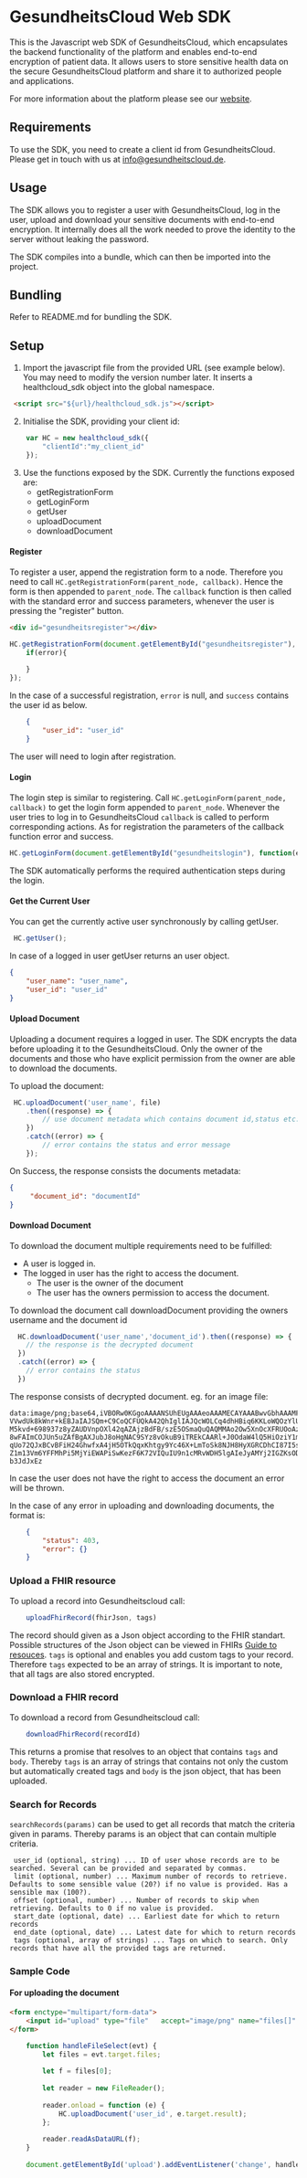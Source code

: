 # GesundheitsCloud Web SDK
This is the Javascript web SDK of GesundheitsCloud, which encapsulates the backend functionality of the platform and enables end-to-end encryption of patient data. It allows users to store sensitive health data on the secure GesundheitsCloud platform and share it to authorized people and applications.

For more information about the platform please see our [website](https://www.gesundheitscloud.de/).

## Requirements
To use the SDK, you need to create a client id from GesundheitsCloud. Please get in touch with us at info@gesundheitscloud.de.

## Usage
The SDK allows you to register a user with GesundheitsCloud, log in the user, upload and download your sensitive documents with end-to-end encryption. It internally does all the work needed to prove the identity to the server without leaking the password.

The SDK compiles into a bundle, which can then be imported into the project.

## Bundling
Refer to README.md for bundling the SDK.

## Setup

1.  Import the javascript file from the provided URL (see example below). You may need to modify the version number later.
It inserts a healthcloud_sdk object into the global namespace.
```   html
 <script src="${url}/healthcloud_sdk.js"></script>
```

2. Initialise the SDK, providing your client id:
```javascript
    var HC = new healthcloud_sdk({
        "clientId":"my_client_id"
    });
```

3. Use the functions exposed by the SDK. Currently the functions exposed are:
    - getRegistrationForm
    - getLoginForm
    - getUser
    - uploadDocument
    - downloadDocument

#### Register
To register a user, append the registration form to a node.
Therefore you need to call  ``HC.getRegistrationForm(parent_node, callback)``.
Hence the form is then appended to ``parent_node``.
The ``callback`` function is then called with the standard error and success parameters, whenever the user is pressing the "register" button.

```html
<div id="gesundheitsregister"></div>
```
```javascript
HC.getRegistrationForm(document.getElementById("gesundheitsregister"), function(error, success){
    if(error){
        
    }
});
```

In the case of a successful registration, ``error`` is null, and ``success`` contains the user id as below.
```json
    {
        "user_id": "user_id"
    }
```

The user will need to login after registration.

#### Login
The login step is similar to registering. 
Call ``HC.getLoginForm(parent_node, callback)`` to get the login form appended to ``parent_node``.
Whenever the user tries to log in to GesundheitsCloud ``callback`` is called to perform corresponding actions.
As for registration the parameters of the callback function error and success.

```javascript
HC.getLoginForm(document.getElementById("gesundheitslogin"), function(error, success) {})
```

The SDK automatically performs the required authentication steps during the login. 

#### Get the Current User
You can get the currently active user synchronously by calling getUser. 

```javascript
 HC.getUser();
```
In case of a logged in user getUser returns an user object.
```json
{   
    "user_name": "user_name",
    "user_id": "user_id"
}
```

#### Upload Document
Uploading a document requires a logged in user.
The SDK encrypts the data before uploading it to the GesundheitsCloud.
Only the owner of the documents and those who have explicit permission from the owner are able to download the documents.

To upload the document:
```javascript
 HC.uploadDocument('user_name', file)
    .then((response) => {
        // use document metadata which contains document id,status etc.
    })
    .catch((error) => {
        // error contains the status and error message
    });
```

On Success, the response consists the documents metadata:
```json
{
     "document_id": "documentId"     
} 
```

#### Download Document
To download the document multiple requirements need to be fulfilled:
  - A user is logged in.
  - The logged in user has the right to access the document.
    - The user is the owner of the document
    - The user has the owners permission to access the document. 

To download the document call downloadDocument providing the owners username and the document id
```javascript
  HC.downloadDocument('user_name','document_id').then((response) => {
    // the response is the decrypted document
  })
  .catch((error) => {
    // error contains the status 
  })
```

The response consists of decrypted document. eg. for an image file:
```text
data:image/png;base64,iVBORw0KGgoAAAANSUhEUgAAAeoAAAMECAYAAABwvGbhAAAMFGlDQ1BJQ0MgUHJvZmlsZQAASIm
VVwdUk8kWnr+kEBJaIAJSQm+C9CoQCFUQkA42QhIglIAJQcWOLCq4dhHBiq6KKLoWQOzYlUXBgv2BiIqyLhZsqLxJAV1fO++e
M5kvd+698937z8yZAUDVnpOXl42qAZAjzBdFB/szE5OSmaQuQAQMMAo2Ow5XnOcXFRUOoAz3f5f3twEi7W/YSmP96/h/FXUeX
8wFAImCOJUn5uZAfBgAXJubJ8oHgNAC9SYz8vOkuB9iTREkCAARl+J0OdaW4lQ5HiOziY1mQ8wCgEzlcETpAKhIeTMLuOkwjo
qUo72QJxBCvBFiH24GhwfxA4jH5OTkQqxKhtgy9Yc46X+LmToSk8NJH8HyXGRCDhCI87I5s/7PcvxvycmWDM9hDBs1QxQSLc0
Z1m13Vm6YFFMhPi5MjYiEWAPiSwKezF6K72VIQuIU9n1cMRvWDH5lgAIeJyAMYj2IGZKsOD8FduSIZLM7DfdNDeE8kEhlEC6I
b3JdJxEz
```

In case the user does not have the right to access the document an error will be thrown.

In the case of any error in uploading and downloading documents, the format is: 
```json
    {
        "status": 403,
        "error": {} 
    }
```

### Upload a FHIR resource

To upload a record into Gesundheitscloud call: 
```javascript
    uploadFhirRecord(fhirJson, tags)
```
The record should given as a Json object according to the FHIR standart.
Possible structures of the Json object can be viewed in FHIRs [Guide to resouces](https://hl7.org/fhir/DSTU2/resourceguide.html). 
``tags`` is optional and enables you add custom tags to your record. Therefore ``tags`` expected to be an array of strings.
It is important to note, that all tags are also stored encrypted.

### Download a FHIR record

To download a record from Gesundheitscloud call:
```javascript
    downloadFhirRecord(recordId)
```

This returns a promise that resolves to an object that contains ``tags`` and ``body``.
Thereby ``tags`` is an array of strings that contains not only the custom but automatically created tags and ``body`` is the json object, that has been uploaded.

### Search for Records

``searchRecords(params)`` can be used to get all records that match the criteria given in params. 
Thereby params is an object that can contain multiple criteria.

```
 user_id (optional, string) ... ID of user whose records are to be searched. Several can be provided and separated by commas.
 limit (optional, number) ... Maximum number of records to retrieve. Defaults to some sensible value (20?) if no value is provided. Has a sensible max (100?).
 offset (optional, number) ... Number of records to skip when retrieving. Defaults to 0 if no value is provided.
 start_date (optional, date) ... Earliest date for which to return records
 end_date (optional, date) ... Latest date for which to return records
 tags (optional, array of strings) ... Tags on which to search. Only records that have all the provided tags are returned.
```

### Sample Code
#### For uploading the document

```html
<form enctype="multipart/form-data">
    <input id="upload" type="file"   accept="image/png" name="files[]" size=30>
</form>
```

```javascript
    function handleFileSelect(evt) {
        let files = evt.target.files; 
    
        let f = files[0];
    
        let reader = new FileReader();
    
        reader.onload = function (e) {
            HC.uploadDocument('user_id', e.target.result);
        };
    
        reader.readAsDataURL(f);
    }
    
    document.getElementById('upload').addEventListener('change', handleFileSelect, false);
```
